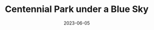 ---
title: "Centennial Park under a Blue Sky"
date: 2023-06-05
location: Centennial Park
picture: /assets/camera-roll/2023/06/2023-06-05-centennial-park-under-a-blue-sky/20230605_003625789_iOS.jpg
thumbnail: /assets/camera-roll/2023/06/2023-06-05-centennial-park-under-a-blue-sky/20230605_003625789_iOS-thumbnail.jpg
near:
  - Weathered paint at North Creek School
  - Trail through Centennial Park
type: picture
tags:
  - sky
  - tree
  - Centennial Park
---